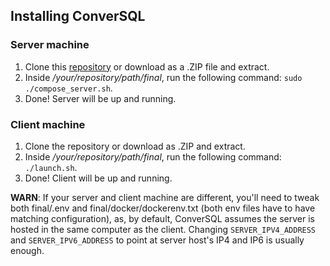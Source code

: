 ## Installing ConverSQL

### Server machine
1. Clone this [repository](https://github.com/Bruno-Orbelli/computacion_II.git) or download as a .ZIP file and extract.
2. Inside */your/repository/path/final*, run the following command: `sudo ./compose_server.sh`.
3. Done! Server will be up and running.

### Client machine
1. Clone the repository or download as .ZIP and extract.
2. Inside */your/repository/path/final*, run the following command: `./launch.sh`.
3. Done! Client will be up and running.

**WARN**: If your server and client machine are different, you'll need to tweak both final/.env and final/docker/dockerenv.txt (both env files have to have matching configuration), as, by default, ConverSQL assumes the server is hosted in the same computer as the client. Changing `SERVER_IPV4_ADDRESS` and `SERVER_IPV6_ADDRESS` to point at server host's IP4 and IP6 is usually enough. 